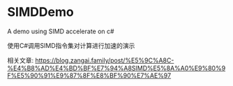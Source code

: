 # SIMDDemo
 A demo using SIMD accelerate on c#

使用C#调用SIMD指令集对计算进行加速的演示 

相关文章: https://blog.zangai.family/post/%E5%9C%A8C-%E4%B8%AD%E4%BD%BF%E7%94%A8SIMD%E5%8A%A0%E9%80%9F%E5%90%91%E9%87%8F%E8%BF%90%E7%AE%97
